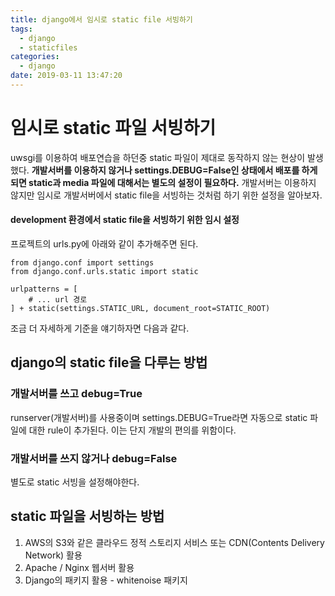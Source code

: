 ```yaml
---
title: django에서 임시로 static file 서빙하기
tags:
  - django
  - staticfiles
categories:
  - django
date: 2019-03-11 13:47:20
---
```


# 임시로 static 파일 서빙하기

uwsgi를 이용하여 배포연습을 하던중 static 파일이 제대로 동작하지 않는 현상이 발생했다. **개발서버를 이용하지 않거나 settings.DEBUG=False인 상태에서 배포를 하게 되면 static과 media 파일에 대해서는 별도의 설정이 필요하다.** 개발서버는 이용하지 않지만 임시로 개발서버에서 static file을 서빙하는 것처럼 하기 위한 설정을 알아보자.



#### development 환경에서 static file을 서빙하기 위한 임시 설정

프로젝트의 urls.py에 아래와 같이 추가해주면 된다.

~~~django
from django.conf import settings
from django.conf.urls.static import static

urlpatterns = [
	# ... url 경로 	
] + static(settings.STATIC_URL, document_root=STATIC_ROOT)
~~~



조금 더 자세하게 기준을 얘기하자면 다음과 같다.

## django의 static file을 다루는 방법

### 개발서버를 쓰고 debug=True

runserver(개발서버)를 사용중이며 settings.DEBUG=True라면 자동으로 static 파일에 대한 rule이 추가된다. 이는 단지 개발의 편의를 위함이다.

### 개발서버를 쓰지 않거나 debug=False

별도로 static 서빙을 설정해야한다. 



 ## static 파일을 서빙하는 방법

1. AWS의 S3와 같은 클라우드 정적 스토리지 서비스 또는 CDN(Contents Delivery Network) 활용
2. Apache / Nginx 웹서버 활용
3. Django의 패키지 활용 - whitenoise 패키지

